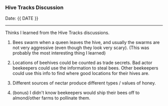 ### Hive Tracks Discussion
Date: {{ DATE }}

---

Thinks I learned from the Hive Tracks discussions.

1. Bees swarm when a queen leaves the hive, and usually the swarms are not
very aggressive (even though they look very scary). (This was probably the most
interesting thing I learned)

2. Locations of beehives could be counted as trade secrets. Bad actor beekeepers
could use the information to steal bees. Other beekeepers could use this info to
find where good locations for their hives are.

3. Different sources of nectar produce different types / values of honey.


4. (bonus) I didn't know beekeepers would ship their bees off to almond/other
farms to pollinate them.



